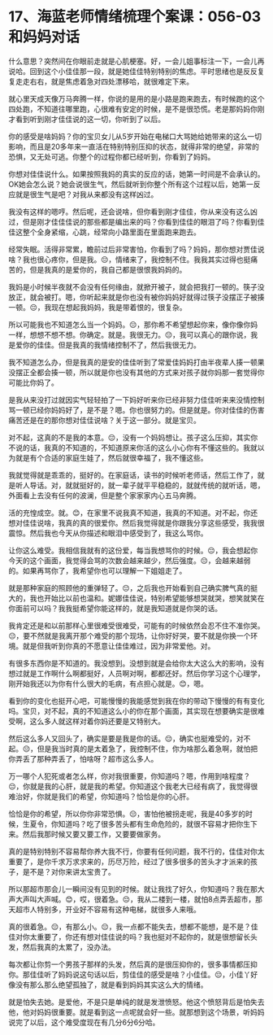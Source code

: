 # 17、海蓝老师情绪梳理个案课：056-03 和妈妈对话

什么意思？突然间在你眼前走就是心肌梗塞。好，一会儿姐事标注一下，一会儿再说哈。回到这个小佳佳那一段，就是她佳佳特别特别的焦虑。平时思绪也是反反复复走走右右，就是焦虑着急对四处漂移哈，就很难定下来。

就心里天成天像万马奔腾一样，你说的是用的是小路是跑来跑去，有时候跑的这个四处跑，不知道往哪里跑，心很难有安定的时候，是不是很恐慌。老是那妈妈你刚才看到听到刚才佳佳说的这一切，你听到了以后。

你的感受是啥妈妈？你的宝贝女儿从5岁开始在电梯口大骂她给她带来的这么一切影响，而且是20多年来一直活在特别特别压抑的状态，就得非常的绝望，非常的恐惧，又无处可逃。你整个的过程你都已经听到，你看到了妈妈。

你想对佳佳说什么。如果按照我妈的真实的反应的话，她第一时间是不会承认的。OK她会怎么说？她会说很生气，然后就听到你整个所有这个过程以后，她第一反应就是很生气是吧？对我从来都没有这样凶过。

我没有这样的嗯哼。然后呢，还会说啥，但你看到刚才佳佳，你从来没有这么凶过，但是刚才佳佳佳说的那些都是编出来的吗？你看到佳佳的眼泪了吗？你看到佳佳这整个全身紧缩，心跳，经常向小路里面在里面跑来跑去。

经常失眠。活得非常累，瞻前过后非常害怕，你看到了吗？妈妈，那你想对贾佳说啥？我也很心疼你，但是我。😔，情绪来了，我控制不住。我我其实过得也挺痛苦的，但是我真的是爱你的，我自己都是很恨我妈妈的。

我妈是小时候半夜就不会没有任何缘由，就掀开被子，就会把我打一顿的。筷子没放正，就会被打。嗯，你听起来就是你也没有被你妈妈好就得过筷子没摆正子被揍一顿。😔，我现在想起我妈妈，我是带着恨的，很复杂。

所以可能我也不知道怎么当一个妈妈。😔，那你希不希望想起你来，像你像你妈一样，想想不想不想。你确定。就是。我很无力。😔，我可以真心的跟你说，我是爱你的佳佳。但是我真的我情绪控制不了，然后我很无力。

我不知道怎么办，但是我真的是安的佳佳听到了常爱佳妈妈打由半夜辈人揍一顿果没摆正全都会揍一顿，所以就是你也没有其他的方式来对孩子就你妈那一套觉得你可能比你妈了。

是我从来没打过就因实气轻轻拍了一下妈好听来你已经非努力佳佳听来来没情控制骂一顿已经你妈妈好了，是不是？嗯。你也很努力的。但是就是。你对佳佳的伤害痛苦还是在的那你想对佳佳说啥？关于这一部分。就是宝贝。

对不起，这真的不是我的本意。😔，没有一个妈妈想让。孩子这么压抑，其实你不说的话，我真的不知道的，不知道原来你活的这么小心你有不懂这些的。我就以为就是有个合适的家庭生娃了，然后就很幸福了，我不懂这些。

我就觉得就是乖乖的，挺好的。在家庭话，读书的时候听老师话，然后工作了，就是听人导话。对，就就挺好的，就一辈子就平平稳稳的，就就传统的就听话，嗯，外面看上去没有任何的波澜，但是整个家家家内心五马奔腾。

活的充惶成空。就。😊，在家里不说我真不知道，我真的不知道。对不起，你还想对佳佳说啥，我真的真的很爱你。然后我觉得就是你跟我分享这些感受，我我很震惊。然后我也今天从你描述和眼泪中感受到了，我这么骂你。

让你这么难受。我相信我就有的这份爱，每当我想骂你的时候。😔，我会想起你今天的这个画面，我觉得会骂的次数会越来越少，然后强度。😔，会越来越弱的。如果再骂你了，我希望你也可以理解一下姐姐走了。

就是那种家庭的照顾他的重弹轻了。😔，之后我也开始看到自己确实脾气真的挺大的，我也开始比以前也温和。妮娜佳佳说，特别希望能够想哭就哭，想笑就笑在你面前可以吗？我我挺希望你能这样的，就是我知道就是你哭的话。

我肯定还是和以前那样心里很难受很难受，可能有的时候依然会忍不住不准你哭。😔，要不然就是我离开那个难受的那个现场，让你好好哭，要不就是你换一个环境。就是但我听到你真的不愿意让佳佳难过，因为非常爱他。对。

有很多东西你是不知道的。我没想到。没想到就是会给你太大这么大的影响，没有想过就是工作啊什么啊都挺好，人员啊对啊，都都还好。然后你学习这个心理学，刚开始我还以为你有什么很大的毛病，有点担心就是。😊，嗯。

看到你的变化也挺开心吧，可能慢慢的我能感觉到我在你的带动下慢慢的有有变化吗。宝贝，对不起，真的不知道这么小的你在那个画面，其实现在想要确实是很难受啊，这么多人就这样对着你妈还要是又特别大。

然后这么多人又回头了，确实是要是我是你的话。😔，确实也挺难受的，对不起。😔，但是我当时真的是太着急了，我控制不住，你为啥那么着急啊，就怕把你弄丢了那种弄丢了，怕啥呀？超市这么多人。

万一哪个人犯死或者怎么样，你对我很重要，你知道吗？嗯，作用到啥程度？😔，你就是我的心肝，就是我的希望。你知道这个我老大已经有病了，我觉得很难治好，你就是我们的希望，你知道吗？恰恰是你的心肝。

恰恰是你的希望，所以你你非常恐惧。😔，害怕他被拐走呢，我是40多岁的时候，生夏令，你知道吗？吃了很多苦头都有生命危险的，就很不容易才把你生下来。然后我那时候又要又要工作，又要要做家务。

真的是特别特别不容易帮你养大我不行，你要有任何问题，我不行的，佳佳对你太重要了，是你千求万求求来的，历尽万险，经过了很多很多的苦头才才派来的孩子，是不是？对你来讲太宝贵了。

所以那超市那会儿一瞬间没有见到的时候。就让我找了好久，你知道吗？我在那大声大声叫大声喊。😊，哎，很着急。😔，我从二楼到一楼，就怕8点弄丢超市，那天超市人特别多，开业好不容易有这种电梯，就很多人来哦。

真的很着急。😔，有那么小。😔，我一点都不能失去，想都不能想，是不是？佳佳对你太重要了，你还有想对佳佳说的吗？我也挺对不起你的，就是很想留长头发，然后我真的太累了，没办法。

每次都让你剪一个男孩子那样的头发，然后真的是很压抑你的，很多事情都压抑你。那佳佳听了妈妈说这句话以后，剪佳佳的感受是啥？小佳佳。😔，小佳丫好像没有那么那么绝望孤独了，就是看到妈妈其实这么大的情绪。

就是怕失去她。是爱他，不是只是单纯的就是发泄愤怒。他这个愤怒背后是怕失去他，他对妈妈很重要。就是看到这一点呢就会好一些。就那想到这个场景，听妈妈说完了以后，这个难受度现在有几分6分6分哈。

